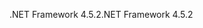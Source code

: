 <span data-ttu-id="e56cc-101">.NET Framework 4.5.2</span><span class="sxs-lookup"><span data-stu-id="e56cc-101">.NET Framework 4.5.2</span></span>
